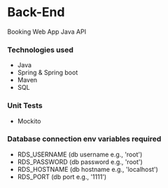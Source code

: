 # Back-End
Booking Web App Java API 
### Technologies used
- Java
- Spring & Spring boot
- Maven
- SQL
### Unit Tests
- Mockito
### Database connection env variables required
- RDS_USERNAME (db username e.g., 'root') 
- RDS_PASSWORD (db password e.g., 'root')
- RDS_HOSTNAME (db hostname e.g., 'localhost')
- RDS_PORT (db port e.g., '1111')
